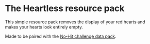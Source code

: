 # The Heartless resource pack

This simple resource pack removes the display of your red hearts and makes your hearts look entirely empty.

Made to be paired with the [No-Hit challenge data pack](https://github.com/slicedlime/NoHit).
